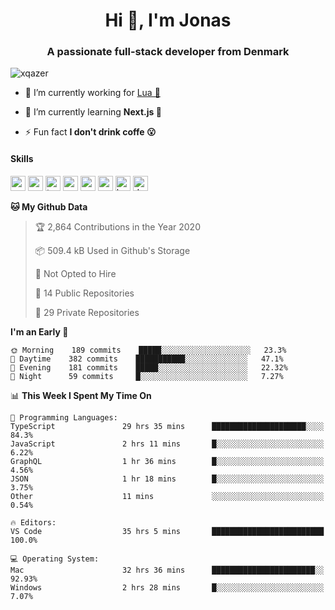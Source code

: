<h1 align="center">Hi 👋, I'm Jonas</h1>
<h3 align="center">A passionate full-stack developer from Denmark</h3>

<p align="left"> <img src="https://komarev.com/ghpvc/?username=xqazer" alt="xqazer" /> </p>

- 🔭 I’m currently working for [Lua 🥰](https://lua.work) 

- 🌱 I’m currently learning **Next.js 🤯**

<!--- - 👨‍💻 All of my projects are available at [xqazer.github.io](xqazer.github.io) -->

- ⚡ Fun fact **I don't drink coffe 😮**

<h4>Skills</h4>
<p align="left">
  <img src="https://devicons.github.io/devicon/devicon.git/icons/react/react-original-wordmark.svg" alt="react" width="24" height="24"/>
  <img src="https://cdn.worldvectorlogo.com/logos/nextjs-3.svg" alt="nextjs" width="24" height="24"/>
  <img src="https://devicons.github.io/devicon/devicon.git/icons/typescript/typescript-original.svg" alt="typescript" width="24" height="24"/>
  <img src="https://devicons.github.io/devicon/devicon.git/icons/nodejs/nodejs-original-wordmark.svg" alt="nodejs" width="24" height="24"/>
  <img src="https://devicons.github.io/devicon/devicon.git/icons/postgresql/postgresql-original-wordmark.svg" alt="postgresql" width="24" height="24"/>
  <img src="https://www.vectorlogo.zone/logos/google_cloud/google_cloud-icon.svg" alt="gcp" width="24" height="24"/>
  <img src="https://www.vectorlogo.zone/logos/kubernetes/kubernetes-icon.svg" alt="kubernetes" width="24" height="24"/>
  <img src="https://devicons.github.io/devicon/devicon.git/icons/dot-net/dot-net-original-wordmark.svg" alt="dotnet" width="24" height="24"/>
</p>

<!--START_SECTION:waka-->
**🐱 My Github Data** 

> 🏆 2,864 Contributions in the Year 2020
 > 
> 📦 509.4 kB Used in Github's Storage 
 > 
> 🚫 Not Opted to Hire
 > 
> 📜 14 Public Repositories
 > 
> 🔑 29 Private Repositories 

**I'm an Early 🐤** 

```text
🌞 Morning    189 commits    █████░░░░░░░░░░░░░░░░░░░░   23.3% 
🌆 Daytime    382 commits    ███████████░░░░░░░░░░░░░░   47.1% 
🌃 Evening    181 commits    █████░░░░░░░░░░░░░░░░░░░░   22.32% 
🌙 Night      59 commits     █░░░░░░░░░░░░░░░░░░░░░░░░   7.27%

```


📊 **This Week I Spent My Time On** 

```text
💬 Programming Languages: 
TypeScript               29 hrs 35 mins      █████████████████████░░░░   84.3% 
JavaScript               2 hrs 11 mins       █░░░░░░░░░░░░░░░░░░░░░░░░   6.22% 
GraphQL                  1 hr 36 mins        █░░░░░░░░░░░░░░░░░░░░░░░░   4.56% 
JSON                     1 hr 18 mins        █░░░░░░░░░░░░░░░░░░░░░░░░   3.75% 
Other                    11 mins             ░░░░░░░░░░░░░░░░░░░░░░░░░   0.54%

🔥 Editors: 
VS Code                  35 hrs 5 mins       █████████████████████████   100.0%

💻 Operating System: 
Mac                      32 hrs 36 mins      ███████████████████████░░   92.93% 
Windows                  2 hrs 28 mins       █░░░░░░░░░░░░░░░░░░░░░░░░   7.07%

```


<!--END_SECTION:waka-->

